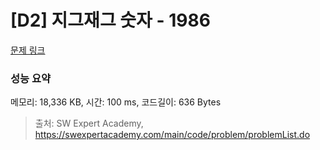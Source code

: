 # [D2] 지그재그 숫자 - 1986 

[문제 링크](https://swexpertacademy.com/main/code/problem/problemDetail.do?contestProbId=AV5PxmBqAe8DFAUq) 

### 성능 요약

메모리: 18,336 KB, 시간: 100 ms, 코드길이: 636 Bytes



> 출처: SW Expert Academy, https://swexpertacademy.com/main/code/problem/problemList.do
